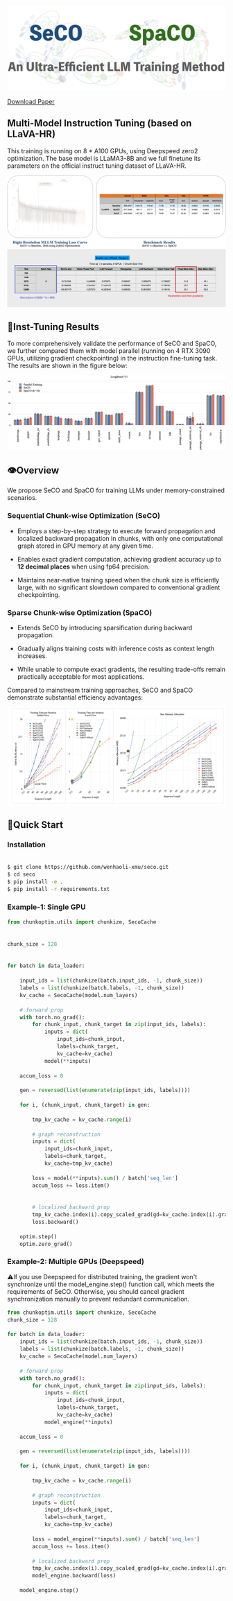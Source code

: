 ![img](docs/main.png)

[Download Paper](https://github.com/wenhaoli-xmu/seco/raw/main/320.pdf)

## Multi-Model Instruction Tuning (based on LLaVA-HR)

This training is running on 8 * A100 GPUs, using Deepspeed zero2 optimization. The base model is LLaMA3-8B and we full finetune its parameters on the official instruct tuning dataset of LLaVA-HR.

![img](mllm.png)
![img](docs/timecost.png)

## 🤖Inst-Tuning Results

To more comprehensively validate the performance of SeCO and SpaCO, we further compared them with model parallel (running on 4 RTX 3090 GPUs, utilizing gradient checkpointing) in the instruction fine-tuning task. The results are shown in the figure below:

![img](docs/longbench.png)

## 👁️Overview

We propose SeCO and SpaCO for training LLMs under memory-constrained scenarios.

### Sequential Chunk-wise Optimization (SeCO)

* Employs a step-by-step strategy to execute forward propagation and localized backward propagation in chunks, with only one computational graph stored in GPU memory at any given time.

* Enables exact gradient computation, achieving gradient accuracy up to **12 decimal places** when using fp64 precision.

* Maintains near-native training speed when the chunk size is efficiently large, with no significant slowdown compared to conventional gradient checkpointing.

### Sparse Chunk-wise Optimization (SpaCO)

* Extends SeCO by introducing sparsification during backward propagation.

* Gradually aligns training costs with inference costs as context length increases.

* While unable to compute exact gradients, the resulting trade-offs remain practically acceptable for most applications.

Compared to mainstream training approaches, SeCO and SpaCO demonstrate substantial efficiency advantages:

![img](docs/efficiency.png)


## 🚀Quick Start


### Installation

```bash

$ git clone https://github.com/wenhaoli-xmu/seco.git
$ cd seco
$ pip install -e .
$ pip install -r requirements.txt
```

### Example-1: Single GPU

```python
from chunkoptim.utils import chunkize, SecoCache


chunk_size = 128


for batch in data_loader:
    
    input_ids = list(chunkize(batch.input_ids, -1, chunk_size))
    labels = list(chunkize(batch.labels, -1, chunk_size))
    kv_cache = SecoCache(model.num_layers)

    # forward prop
    with torch.no_grad():
        for chunk_input, chunk_target in zip(input_ids, labels):
            inputs = dict(
                input_ids=chunk_input,
                labels=chunk_target,
                kv_cache=kv_cache)
            model(**inputs)

    accum_loss = 0

    gen = reversed(list(enumerate(zip(input_ids, labels))))

    for i, (chunk_input, chunk_target) in gen:

        tmp_kv_cache = kv_cache.range(i)

        # graph reconstruction
        inputs = dict(
            input_ids=chunk_input,
            labels=chunk_target,
            kv_cache=tmp_kv_cache)

        loss = model(**inputs).sum() / batch['seq_len']
        accum_loss += loss.item()


        # localized backward prop
        tmp_kv_cache.index(i).copy_scaled_grad(gd=kv_cache.index(i).grad)
        loss.backward()

    optim.step()
    optim.zero_grad()
```

### Example-2: Multiple GPUs (Deepspeed)

⚠️If you use Deepspeed for distributed training, the gradient won't synchronize until the model_engine.step() function call, which meets the requirements of SeCO. Otherwise, you should cancel gradient synchronization manually to prevent redundant communication.

```python
from chunkoptim.utils import chunkize, SecoCache
chunk_size = 128

for batch in data_loader:
    input_ids = list(chunkize(batch.input_ids, -1, chunk_size))
    labels = list(chunkize(batch.labels, -1, chunk_size))
    kv_cache = SecoCache(model.num_layers)

    # forward prop
    with torch.no_grad():
        for chunk_input, chunk_target in zip(input_ids, labels):
            inputs = dict(
                input_ids=chunk_input,
                labels=chunk_target,
                kv_cache=kv_cache)
            model_engine(**inputs)

    accum_loss = 0

    gen = reversed(list(enumerate(zip(input_ids, labels))))

    for i, (chunk_input, chunk_target) in gen:

        tmp_kv_cache = kv_cache.range(i)

        # graph reconstruction
        inputs = dict(
            input_ids=chunk_input,
            labels=chunk_target,
            kv_cache=tmp_kv_cache)

        loss = model_engine(**inputs).sum() / batch['seq_len']
        accum_loss += loss.item()

        # localized backward prop
        tmp_kv_cache.index(i).copy_scaled_grad(gd=kv_cache.index(i).grad)
        model_engine.backward(loss)

    model_engine.step()
```

